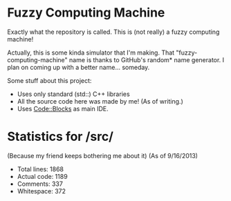 Fuzzy Computing Machine
=======================

Exactly what the repository is called. This is (not really) a fuzzy computing machine!

Actually, this is some kinda simulator that I'm making. 
That "fuzzy-computing-machine" name is thanks to GitHub's random* name generator. 
I plan on coming up with a better name... someday.

Some stuff about this project:
* Uses only standard (std::) C++ libraries
* All the source code here was made by me! (As of writing.)
* Uses [Code::Blocks](http://www.codeblocks.org/) as main IDE.

Statistics for /src/
====================
(Because my friend keeps bothering me about it) (As of 9/16/2013)

* Total lines: 1868
* Actual code: 1189
* Comments: 337
* Whitespace: 372
